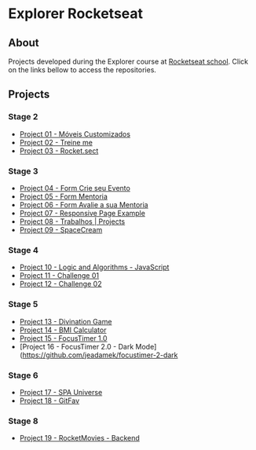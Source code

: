 # Explorer Rocketseat




## About

Projects developed during the Explorer course at [Rocketseat school](https://www.rocketseat.com.br/). Click on the links bellow to access the repositories.


## Projects

### Stage 2
* [Project 01 - Móveis Customizados](https://github.com/jeadamek/moveis-customizados)
* [Project 02 - Treine me](https://github.com/jeadamek/treine-me)
* [Project 03 - Rocket.sect](https://github.com/jeadamek/rocket-sect)

### Stage 3
* [Project 04 - Form Crie seu Evento](https://github.com/jeadamek/crie-seu-evento)
* [Project 05 - Form Mentoria](https://github.com/jeadamek/mentoria)
* [Project 06 - Form Avalie a sua Mentoria](https://github.com/jeadamek/avalie-sua-mentoria)
* [Project 07 - Responsive Page Example](https://github.com/jeadamek/responsive-example)
* [Project 08 - Trabalhos | Projects](https://github.com/jeadamek/responsive-page-projects)
* [Project 09 - SpaceCream](https://github.com/jeadamek/space-cream)

### Stage 4
* [Project 10 - Logic and Algorithms - JavaScript](https://github.com/jeadamek/logic-and-algorithms-js)
* [Project 11 - Challenge 01](https://github.com/jeadamek/logic-and-algorithms-js-challenge-01)
* [Project 12 - Challenge 02](https://github.com/jeadamek/logic-and-algorithms-js-challenge-02)

### Stage 5
* [Project 13 - Divination Game](https://github.com/jeadamek/jogo-da-adivinhacao)
* [Project 14 - BMI Calculator](https://github.com/jeadamek/bmi-calculator)
* [Project 15 - FocusTimer 1.0](https://github.com/jeadamek/focustimer-1)
* [Project 16 - FocusTimer 2.0 - Dark Mode](https://github.com/jeadamek/focustimer-2-dark

### Stage 6
* [Project 17 - SPA Universe](https://github.com/jeadamek/SPA-universe)
* [Project 18 - GitFav](https://github.com/jeadamek/gitFav)

### Stage 8
* [Project 19 - RocketMovies - Backend](https://github.com/jeadamek/rocketMovies_backend)
